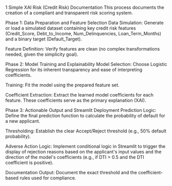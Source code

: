 1 Simple XAI Risk (Credit Risk) Documentation
This process documents the creation of a compliant and transparent risk scoring system.

Phase 1: Data Preparation and Feature Selection
Data Simulation: Generate or load a simulated dataset containing key credit risk features (Credit_Score, Debt_to_Income, Num_Delinquencies, Loan_Term_Months) and a binary target (Default_Target).

Feature Definition: Verify features are clean (no complex transformations needed, given the simplicity goal).

Phase 2: Model Training and Explainability
Model Selection: Choose Logistic Regression for its inherent transparency and ease of interpreting coefficients.

Training: Fit the model using the prepared feature set.

Coefficient Extraction: Extract the learned model coefficients for each feature. These coefficients serve as the primary explanation (XAI).

Phase 3: Actionable Output and Streamlit Deployment
Prediction Logic: Define the final prediction function to calculate the probability of default for a new applicant.

Thresholding: Establish the clear Accept/Reject threshold (e.g., 50% default probability).

Adverse Action Logic: Implement conditional logic in Streamlit to trigger the display of rejection reasons based on the applicant's input values and the direction of the model's coefficients (e.g., if DTI > 0.5 and the DTI coefficient is positive).

Documentation Output: Document the exact threshold and the coefficient-based rules used for compliance.
